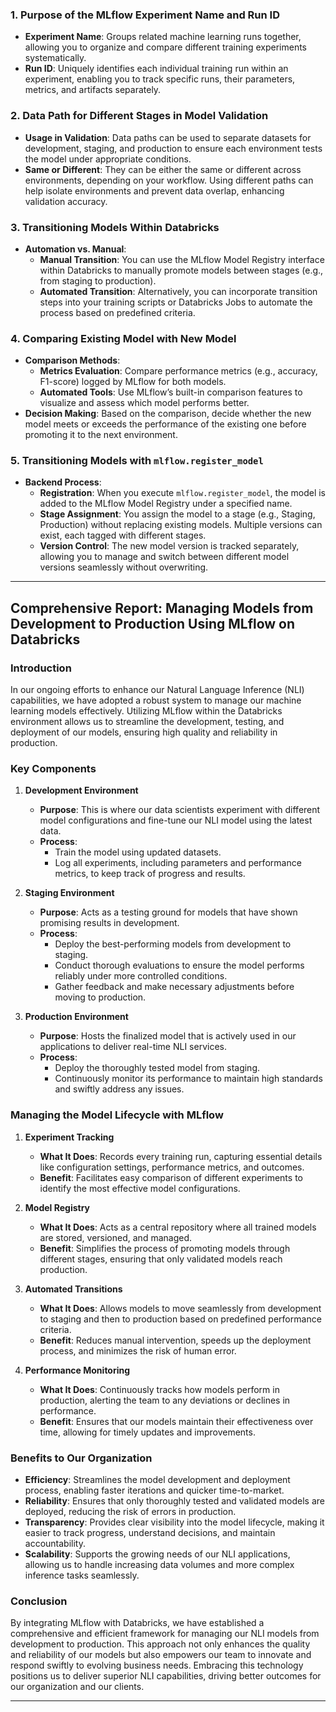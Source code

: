 ### **1\. Purpose of the MLflow Experiment Name and Run ID**

*   **Experiment Name**: Groups related machine learning runs together, allowing you to organize and compare different training experiments systematically.
*   **Run ID**: Uniquely identifies each individual training run within an experiment, enabling you to track specific runs, their parameters, metrics, and artifacts separately.

### **2\. Data Path for Different Stages in Model Validation**

*   **Usage in Validation**: Data paths can be used to separate datasets for development, staging, and production to ensure each environment tests the model under appropriate conditions.
*   **Same or Different**: They can be either the same or different across environments, depending on your workflow. Using different paths can help isolate environments and prevent data overlap, enhancing validation accuracy.

### **3\. Transitioning Models Within Databricks**

*   **Automation vs. Manual**:
    *   **Manual Transition**: You can use the MLflow Model Registry interface within Databricks to manually promote models between stages (e.g., from staging to production).
    *   **Automated Transition**: Alternatively, you can incorporate transition steps into your training scripts or Databricks Jobs to automate the process based on predefined criteria.

### **4\. Comparing Existing Model with New Model**

*   **Comparison Methods**:
    *   **Metrics Evaluation**: Compare performance metrics (e.g., accuracy, F1-score) logged by MLflow for both models.
    *   **Automated Tools**: Use MLflow’s built-in comparison features to visualize and assess which model performs better.
*   **Decision Making**: Based on the comparison, decide whether the new model meets or exceeds the performance of the existing one before promoting it to the next environment.

### **5\. Transitioning Models with `mlflow.register_model`**

*   **Backend Process**:
    *   **Registration**: When you execute `mlflow.register_model`, the model is added to the MLflow Model Registry under a specified name.
    *   **Stage Assignment**: You assign the model to a stage (e.g., Staging, Production) without replacing existing models. Multiple versions can exist, each tagged with different stages.
    *   **Version Control**: The new model version is tracked separately, allowing you to manage and switch between different model versions seamlessly without overwriting.

* * *

**Comprehensive Report: Managing Models from Development to Production Using MLflow on Databricks**
---------------------------------------------------------------------------------------------------

### **Introduction**

In our ongoing efforts to enhance our Natural Language Inference (NLI) capabilities, we have adopted a robust system to manage our machine learning models effectively. Utilizing MLflow within the Databricks environment allows us to streamline the development, testing, and deployment of our models, ensuring high quality and reliability in production.

### **Key Components**

1.  **Development Environment**
    
    *   **Purpose**: This is where our data scientists experiment with different model configurations and fine-tune our NLI model using the latest data.
    *   **Process**:
        *   Train the model using updated datasets.
        *   Log all experiments, including parameters and performance metrics, to keep track of progress and results.
2.  **Staging Environment**
    
    *   **Purpose**: Acts as a testing ground for models that have shown promising results in development.
    *   **Process**:
        *   Deploy the best-performing models from development to staging.
        *   Conduct thorough evaluations to ensure the model performs reliably under more controlled conditions.
        *   Gather feedback and make necessary adjustments before moving to production.
3.  **Production Environment**
    
    *   **Purpose**: Hosts the finalized model that is actively used in our applications to deliver real-time NLI services.
    *   **Process**:
        *   Deploy the thoroughly tested model from staging.
        *   Continuously monitor its performance to maintain high standards and swiftly address any issues.

### **Managing the Model Lifecycle with MLflow**

1.  **Experiment Tracking**
    
    *   **What It Does**: Records every training run, capturing essential details like configuration settings, performance metrics, and outcomes.
    *   **Benefit**: Facilitates easy comparison of different experiments to identify the most effective model configurations.
2.  **Model Registry**
    
    *   **What It Does**: Acts as a central repository where all trained models are stored, versioned, and managed.
    *   **Benefit**: Simplifies the process of promoting models through different stages, ensuring that only validated models reach production.
3.  **Automated Transitions**
    
    *   **What It Does**: Allows models to move seamlessly from development to staging and then to production based on predefined performance criteria.
    *   **Benefit**: Reduces manual intervention, speeds up the deployment process, and minimizes the risk of human error.
4.  **Performance Monitoring**
    
    *   **What It Does**: Continuously tracks how models perform in production, alerting the team to any deviations or declines in performance.
    *   **Benefit**: Ensures that our models maintain their effectiveness over time, allowing for timely updates and improvements.

### **Benefits to Our Organization**

*   **Efficiency**: Streamlines the model development and deployment process, enabling faster iterations and quicker time-to-market.
*   **Reliability**: Ensures that only thoroughly tested and validated models are deployed, reducing the risk of errors in production.
*   **Transparency**: Provides clear visibility into the model lifecycle, making it easier to track progress, understand decisions, and maintain accountability.
*   **Scalability**: Supports the growing needs of our NLI applications, allowing us to handle increasing data volumes and more complex inference tasks seamlessly.

### **Conclusion**

By integrating MLflow with Databricks, we have established a comprehensive and efficient framework for managing our NLI models from development to production. This approach not only enhances the quality and reliability of our models but also empowers our team to innovate and respond swiftly to evolving business needs. Embracing this technology positions us to deliver superior NLI capabilities, driving better outcomes for our organization and our clients.

* * *